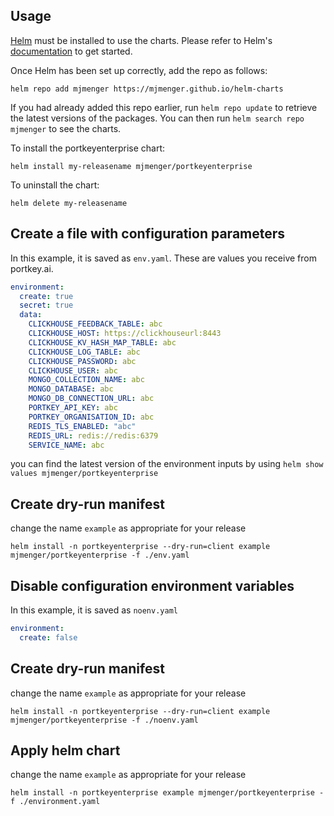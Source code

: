 ## Usage

[Helm](https://helm.sh) must be installed to use the charts.  Please refer to
Helm's [documentation](https://helm.sh/docs) to get started.

Once Helm has been set up correctly, add the repo as follows:

  `helm repo add mjmenger https://mjmenger.github.io/helm-charts`

If you had already added this repo earlier, run `helm repo update` to retrieve the latest versions of the packages.  You can then run `helm search repo mjmenger` to see the charts.

To install the portkeyenterprise chart:

    helm install my-releasename mjmenger/portkeyenterprise

To uninstall the chart:

    helm delete my-releasename

## Create a file with configuration parameters
In this example, it is saved as `env.yaml`. These are values you receive from portkey.ai.
```yaml
environment:
  create: true
  secret: true
  data:
    CLICKHOUSE_FEEDBACK_TABLE: abc
    CLICKHOUSE_HOST: https://clickhouseurl:8443
    CLICKHOUSE_KV_HASH_MAP_TABLE: abc
    CLICKHOUSE_LOG_TABLE: abc
    CLICKHOUSE_PASSWORD: abc
    CLICKHOUSE_USER: abc
    MONGO_COLLECTION_NAME: abc
    MONGO_DATABASE: abc
    MONGO_DB_CONNECTION_URL: abc
    PORTKEY_API_KEY: abc
    PORTKEY_ORGANISATION_ID: abc
    REDIS_TLS_ENABLED: "abc"
    REDIS_URL: redis://redis:6379
    SERVICE_NAME: abc
```
you can find the latest version of the environment inputs by using `helm show values mjmenger/portkeyenterprise`

## Create dry-run manifest
change the name `example` as appropriate for your release
```shell
helm install -n portkeyenterprise --dry-run=client example mjmenger/portkeyenterprise -f ./env.yaml
```

## Disable configuration environment variables
In this example, it is saved as `noenv.yaml`
```yaml
environment:
  create: false
```

## Create dry-run manifest
change the name `example` as appropriate for your release
```shell
helm install -n portkeyenterprise --dry-run=client example mjmenger/portkeyenterprise -f ./noenv.yaml
```

## Apply helm chart
change the name `example` as appropriate for your release
```shell
helm install -n portkeyenterprise example mjmenger/portkeyenterprise -f ./environment.yaml
```    